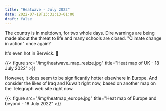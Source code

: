 ```yaml
---
title: "Heatwave - July 2022"
date: 2022-07-18T13:31:13+01:00
draft: false
---
```


The country is in meltdown, for two whole days. Dire warnings are being made about the threat to life and many schools are closed. "Climate change in action" once again?

It's even hot in Berwick. 💓


{{< figure src="/img/heatwave_map_resize.jpg" title="Heat map of UK - 18 July 2022" >}}

However, it does seem to be significantly hotter elsewhere in Europe. And consider the likes of Iraq and Kuwait right now, based on another map on the Telegraph web site right now.

{{< figure src="/img/heatmap_europe.jpg" title="Heat map of Europe and beyond - 18 July 2022" >}}
